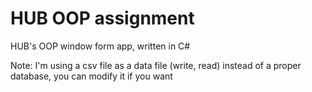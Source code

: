 # HUB OOP assignment
<p>HUB's OOP window form app, written in C#</p>
<p>Note: I'm using a csv file as a data file (write, read) instead of a proper database, you can modify it if you want</p>
